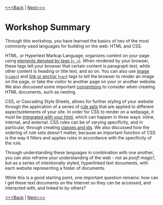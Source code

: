 [<<<Back](17-troubleshooting.md) | [Next>>>](19-public.md)

# Workshop Summary

Through this workshop, you have learned the basics of two of the most commonly-used languages for building on the web: HTML and CSS. 

HTML, or Hypertext Markup Language, organizes content on your page using [elements denoted by tags (`< >`)](04-elements.md). When rendered by your browser, these tags tell your browser that certain content is paragraph text, while other content is heading or title text, and so on. You can also use [image (`<img>`)](07-images.md) and [link or anchor (`<a>`)](06-links.md) tags to tell the browser to render an image on the page, or take the visitor to another page on your or another website. We also discussed some important [conventions](08-conventions.md) to consider when creating HTML documents, such as nesting.

CSS, or Cascading Style Sheets, allows for further styling of your website through the application of a series of [rule sets](12-rules.md) that are applied to different aspects/elements of your site. In order for CSS to render on a webpage, it must be [integrated with your html](11-integration.md), which can happen in three ways: inline, internal, and external. CSS rules can be of varying specificity, and in particular, through creating [classes and ids](14-classes.md). We also discussed how the ordering of rule sets doesn't matter, because an important function of CSS is the way it filters and applies rules in accordance with the specificity of the rule.

Through understanding these languages in combination with one another, you can also reframe your understanding of the web - not as *poof! magic!*, but as a series of intentionally styled, hyperlinked text documents, with each website representing a folder of documents.

While this is a good starting point, one important question remains: how can I get these text documents on the Internet so they can be accessed, and interacted with, and linked to by others?

[<<<Back](17-troubleshooting.md) | [Next>>>](19-public.md)
